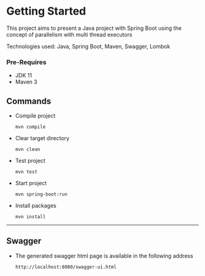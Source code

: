 # Getting Started

This project aims to present a Java project with Spring Boot using the concept of parallelism with multi thread executors

Technologies used: Java, Spring Boot, Maven, Swagger, Lombok

### Pre-Requires

- JDK 11
- Maven 3

## Commands

- Compile project

  `mvn compile`

- Clear target directory

  `mvn clean`

- Test project

  `mvn test`

- Start project

  `mvn spring-boot:run`

- Install packages

  `mvn install`

---

## Swagger

- The generated swagger html page is available in the following address

  `http://localhost:8080/swagger-ui.html`